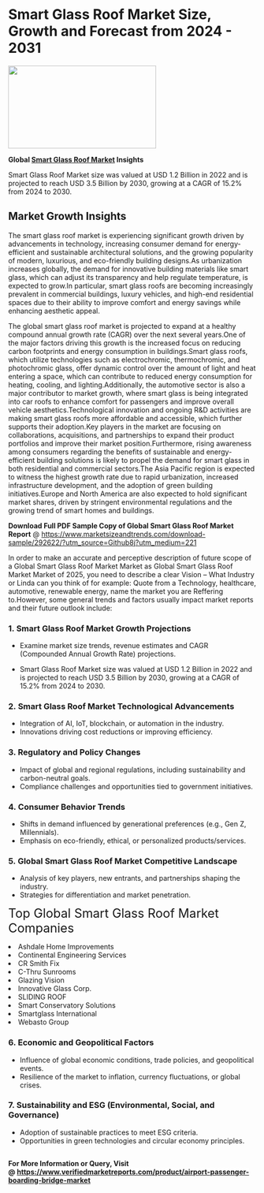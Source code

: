 <H1>Smart Glass Roof Market Size, Growth and Forecast from 2024 - 2031</H1><img class="aligncenter size-medium wp-image-584254" src="https://thirdeyenews.in/wp-content/uploads/2024/09/Global-Market-Research-300x168.jpeg" alt="" width="300" height="168" /><p><strong>Global&nbsp;<a href="https://www.marketsizeandtrends.com/download-sample/292622/?utm_source=Github8j?utm_medium=221">Smart Glass Roof Market</a> Insights</strong></p><p>Smart Glass Roof Market size was valued at USD 1.2 Billion in 2022 and is projected to reach USD 3.5 Billion by 2030, growing at a CAGR of 15.2% from 2024 to 2030.</p><p><h2>Market Growth Insights</h2> <p>The smart glass roof market is experiencing significant growth driven by advancements in technology, increasing consumer demand for energy-efficient and sustainable architectural solutions, and the growing popularity of modern, luxurious, and eco-friendly building designs.As urbanization increases globally, the demand for innovative building materials like smart glass, which can adjust its transparency and help regulate temperature, is expected to grow.In particular, smart glass roofs are becoming increasingly prevalent in commercial buildings, luxury vehicles, and high-end residential spaces due to their ability to improve comfort and energy savings while enhancing aesthetic appeal.</p> <p>The global smart glass roof market is projected to expand at a healthy compound annual growth rate (CAGR) over the next several years.One of the major factors driving this growth is the increased focus on reducing carbon footprints and energy consumption in buildings.Smart glass roofs, which utilize technologies such as electrochromic, thermochromic, and photochromic glass, offer dynamic control over the amount of light and heat entering a space, which can contribute to reduced energy consumption for heating, cooling, and lighting.Additionally, the automotive sector is also a major contributor to market growth, where smart glass is being integrated into car roofs to enhance comfort for passengers and improve overall vehicle aesthetics.Technological innovation and ongoing R&D activities are making smart glass roofs more affordable and accessible, which further supports their adoption.Key players in the market are focusing on collaborations, acquisitions, and partnerships to expand their product portfolios and improve their market position.Furthermore, rising awareness among consumers regarding the benefits of sustainable and energy-efficient building solutions is likely to propel the demand for smart glass in both residential and commercial sectors.The Asia Pacific region is expected to witness the highest growth rate due to rapid urbanization, increased infrastructure development, and the adoption of green building initiatives.Europe and North America are also expected to hold significant market shares, driven by stringent environmental regulations and the growing trend of smart homes and buildings.<p><span class=""><strong>Download Full PDF Sample Copy of Global Smart Glass Roof Market Report</strong> @ <a href="https://www.marketsizeandtrends.com/download-sample/292622/?utm_source=Github8j?utm_medium=221" target="_blank">https://www.marketsizeandtrends.com/download-sample/292622/?utm_source=Github8j?utm_medium=221</a></span></p><p>In order to make an accurate and perceptive description of future scope of a Global&nbsp;Smart Glass Roof Market Market as Global&nbsp;Smart Glass Roof Market Market of 2025, you need to describe a clear Vision &ndash; What Industry or Linda can you think of for example: Quote from a Technology, healthcare, automotive, renewable energy, name the market you are Reffering to.However, some general trends and factors usually impact market reports and their future outlook include:</p><h3>1.&nbsp;<strong>Smart Glass Roof Market Growth Projections</strong></h3><ul><li>Examine market size trends, revenue estimates and CAGR (Compounded Annual Growth Rate) projections.</li><li><p>Smart Glass Roof Market size was valued at USD 1.2 Billion in 2022 and is projected to reach USD 3.5 Billion by 2030, growing at a CAGR of 15.2% from 2024 to 2030.</p></li></ul><h3>2.&nbsp;<strong>Smart Glass Roof Market Technological Advancements</strong></h3><ul><li>Integration of AI, IoT, blockchain, or automation in the industry.</li><li>Innovations driving cost reductions or improving efficiency.</li></ul><h3>3.&nbsp;<strong>Regulatory and Policy Changes</strong></h3><ul><li>Impact of global and regional regulations, including sustainability and carbon-neutral goals.</li><li>Compliance challenges and opportunities tied to government initiatives.</li></ul><h3>4.&nbsp;<strong>Consumer Behavior Trends</strong></h3><ul><li>Shifts in demand influenced by generational preferences (e.g., Gen Z, Millennials).</li><li>Emphasis on eco-friendly, ethical, or personalized products/services.</li></ul><h3>5.&nbsp;<strong>Global Smart Glass Roof Market Competitive Landscape</strong></h3><ul><li>Analysis of key players, new entrants, and partnerships shaping the industry.</li><li>Strategies for differentiation and market penetration.</li></ul><p data-pm-slice="1 1 []"><span style="color: inherit; font-family: inherit; font-size: 25px;">Top Global Smart Glass Roof Market Companies</span></p><div class="" data-test-id=""><p><li>Ashdale Home Improvements</li><li> Continental Engineering Services</li><li> CR Smith Fix</li><li> C-Thru Sunrooms</li><li> Glazing Vision</li><li> Innovative Glass Corp.</li><li> SLIDING ROOF</li><li> Smart Conservatory Solutions</li><li> Smartglass International</li><li> Webasto Group</li></p></div><h3>6.&nbsp;<strong>Economic and Geopolitical Factors</strong></h3><ul><li>Influence of global economic conditions, trade policies, and geopolitical events.</li><li>Resilience of the market to inflation, currency fluctuations, or global crises.</li></ul><h3>7.&nbsp;<strong>Sustainability and ESG (Environmental, Social, and Governance)</strong></h3><ul><li>Adoption of sustainable practices to meet ESG criteria.</li><li>Opportunities in green technologies and circular economy principles.</li></ul><h2><strong style="font-size: 14px;">For More Information or Query, Visit @&nbsp;</strong><a style="background-color: #ffffff; font-size: 14px;" href="https://www.marketsizeandtrends.com/report/smart-glass-roof-market/" target="_blank">https://www.verifiedmarketreports.com/product/airport-passenger-boarding-bridge-market</a></h2>